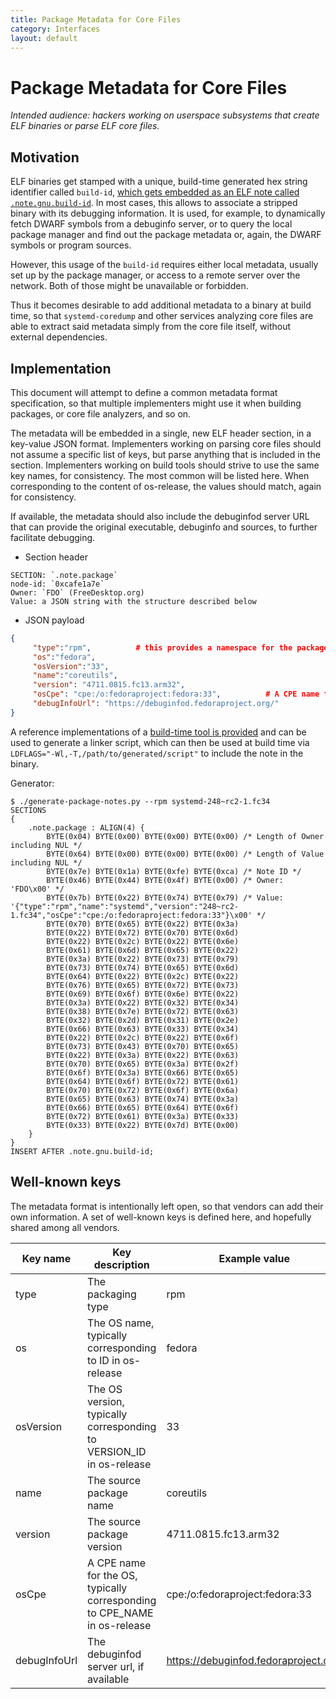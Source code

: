```yaml
---
title: Package Metadata for Core Files
category: Interfaces
layout: default
---
```


# Package Metadata for Core Files

*Intended audience: hackers working on userspace subsystems that create ELF binaries
or parse ELF core files.*

## Motivation

ELF binaries get stamped with a unique, build-time generated hex string identifier called
`build-id`, [which gets embedded as an ELF note called `.note.gnu.build-id`](https://fedoraproject.org/wiki/Releases/FeatureBuildId).
In most cases, this allows to associate a stripped binary with its debugging information.
It is used, for example, to dynamically fetch DWARF symbols from a debuginfo server, or
to query the local package manager and find out the package metadata or, again, the DWARF
symbols or program sources.

However, this usage of the `build-id` requires either local metadata, usually set up by
the package manager, or access to a remote server over the network. Both of those might
be unavailable or forbidden.

Thus it becomes desirable to add additional metadata to a binary at build time, so that
`systemd-coredump` and other services analyzing core files are able to extract said
metadata simply from the core file itself, without external dependencies.

## Implementation

This document will attempt to define a common metadata format specification, so that
multiple implementers might use it when building packages, or core file analyzers, and
so on.

The metadata will be embedded in a single, new ELF header section, in a key-value JSON
format. Implementers working on parsing core files should not assume a specific list of
keys, but parse anything that is included in the section.
Implementers working on build tools should strive to use the same key names, for
consistency. The most common will be listed here. When corresponding to the content of
os-release, the values should match, again for consistency.

If available, the metadata should also include the debuginfod server URL that can provide
the original executable, debuginfo and sources, to further facilitate debugging.

* Section header

```
SECTION: `.note.package`
node-id: `0xcafe1a7e`
Owner: `FDO` (FreeDesktop.org)
Value: a JSON string with the structure described below
```

* JSON payload

```json
{
     "type":"rpm",          # this provides a namespace for the package+package-version fields
     "os":"fedora",
     "osVersion":"33",
     "name":"coreutils",
     "version": "4711.0815.fc13.arm32",
     "osCpe": "cpe:/o:fedoraproject:fedora:33",          # A CPE name for the operating system, `CPE_NAME` from os-release is a good default
     "debugInfoUrl": "https://debuginfod.fedoraproject.org/"
}
```

A reference implementations of a [build-time tool is provided](https://github.com/systemd/package-notes)
and can be used to generate a linker script, which can then be used at build time via
```LDFLAGS="-Wl,-T,/path/to/generated/script"``` to include the note in the binary.

Generator:
```console
$ ./generate-package-notes.py --rpm systemd-248~rc2-1.fc34
SECTIONS
{
    .note.package : ALIGN(4) {
        BYTE(0x04) BYTE(0x00) BYTE(0x00) BYTE(0x00) /* Length of Owner including NUL */
        BYTE(0x64) BYTE(0x00) BYTE(0x00) BYTE(0x00) /* Length of Value including NUL */
        BYTE(0x7e) BYTE(0x1a) BYTE(0xfe) BYTE(0xca) /* Note ID */
        BYTE(0x46) BYTE(0x44) BYTE(0x4f) BYTE(0x00) /* Owner: 'FDO\x00' */
        BYTE(0x7b) BYTE(0x22) BYTE(0x74) BYTE(0x79) /* Value: '{"type":"rpm","name":"systemd","version":"248~rc2-1.fc34","osCpe":"cpe:/o:fedoraproject:fedora:33"}\x00' */
        BYTE(0x70) BYTE(0x65) BYTE(0x22) BYTE(0x3a)
        BYTE(0x22) BYTE(0x72) BYTE(0x70) BYTE(0x6d)
        BYTE(0x22) BYTE(0x2c) BYTE(0x22) BYTE(0x6e)
        BYTE(0x61) BYTE(0x6d) BYTE(0x65) BYTE(0x22)
        BYTE(0x3a) BYTE(0x22) BYTE(0x73) BYTE(0x79)
        BYTE(0x73) BYTE(0x74) BYTE(0x65) BYTE(0x6d)
        BYTE(0x64) BYTE(0x22) BYTE(0x2c) BYTE(0x22)
        BYTE(0x76) BYTE(0x65) BYTE(0x72) BYTE(0x73)
        BYTE(0x69) BYTE(0x6f) BYTE(0x6e) BYTE(0x22)
        BYTE(0x3a) BYTE(0x22) BYTE(0x32) BYTE(0x34)
        BYTE(0x38) BYTE(0x7e) BYTE(0x72) BYTE(0x63)
        BYTE(0x32) BYTE(0x2d) BYTE(0x31) BYTE(0x2e)
        BYTE(0x66) BYTE(0x63) BYTE(0x33) BYTE(0x34)
        BYTE(0x22) BYTE(0x2c) BYTE(0x22) BYTE(0x6f)
        BYTE(0x73) BYTE(0x43) BYTE(0x70) BYTE(0x65)
        BYTE(0x22) BYTE(0x3a) BYTE(0x22) BYTE(0x63)
        BYTE(0x70) BYTE(0x65) BYTE(0x3a) BYTE(0x2f)
        BYTE(0x6f) BYTE(0x3a) BYTE(0x66) BYTE(0x65)
        BYTE(0x64) BYTE(0x6f) BYTE(0x72) BYTE(0x61)
        BYTE(0x70) BYTE(0x72) BYTE(0x6f) BYTE(0x6a)
        BYTE(0x65) BYTE(0x63) BYTE(0x74) BYTE(0x3a)
        BYTE(0x66) BYTE(0x65) BYTE(0x64) BYTE(0x6f)
        BYTE(0x72) BYTE(0x61) BYTE(0x3a) BYTE(0x33)
        BYTE(0x33) BYTE(0x22) BYTE(0x7d) BYTE(0x00)
    }
}
INSERT AFTER .note.gnu.build-id;
```

## Well-known keys

The metadata format is intentionally left open, so that vendors can add their own information.
A set of well-known keys is defined here, and hopefully shared among all vendors.

| Key name     | Key description                                                          | Example value                         |
|--------------|--------------------------------------------------------------------------|---------------------------------------|
| type         | The packaging type                                                       | rpm                                   |
| os           | The OS name, typically corresponding to ID in os-release                 | fedora                                |
| osVersion    | The OS version, typically corresponding to VERSION_ID in os-release      | 33                                    |
| name         | The source package name                                                  | coreutils                             |
| version      | The source package version                                               | 4711.0815.fc13.arm32                  |
| osCpe        | A CPE name for the OS, typically corresponding to CPE_NAME in os-release | cpe:/o:fedoraproject:fedora:33        |
| debugInfoUrl | The debuginfod server url, if available                                  | https://debuginfod.fedoraproject.org/ |

